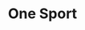 ---
pid: PT396
title: One Sport
location_transcription: "?"
zipcode: '11238'
outside_phl: 'Brooklyn NY '
neighborhood: 
age: '34'
age_range: 30-39
instagram: 
image_file_name: PT_396.jpg
proposal_transcription: "//Brotherly // all fans cheering together in some way - holding
  hands or supporting each other somehow - 76'ers, Eagles, Flyers"
topic: Brotherly Love,Sports,Unity,Uplifting
topic_summary: 0, 0, 0, 0
type: Sculpture Statue,Other No Form
keywords_other: Sports, Unity
credit: Natalie King
image_labels: 
twitter: 
facebook: 
permalink: "/monuments/pt396/"
layout: item-page
---